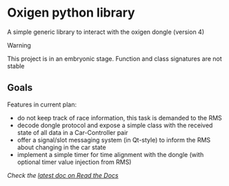 # Oxigen python library
A simple generic library to interact with the oxigen dongle (version 4)

> [!WARNING]
> This project is in an embryonic stage. Function and class signatures are not stable

## Goals
Features in current plan:
- do not keep track of race information, this task is demanded to the RMS
- decode dongle protocol and expose a simple class with the received state of all data in a Car-Controller pair
- offer a signal/slot messaging system (in Qt-style) to inform the RMS about changing in the car state
- implement a simple timer for time alignment with the dongle (with optional timer value injection from RMS)

*Check the [latest doc on Read the Docs](https://oxigenlib.readthedocs.io/en/latest/)*